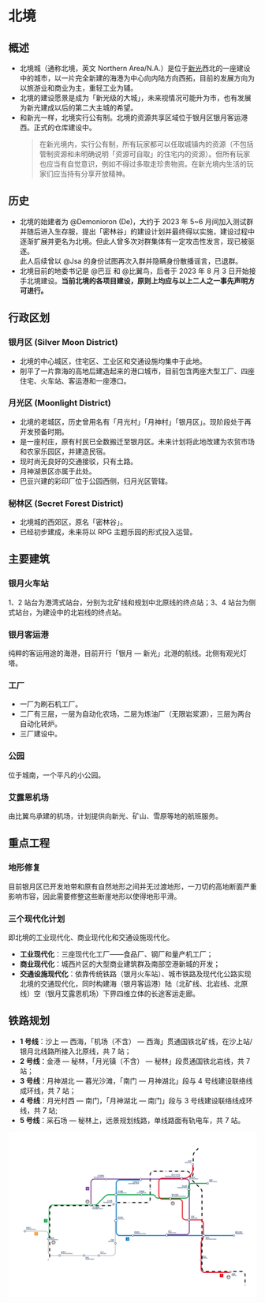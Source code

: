 # 北境

## 概述

- 北境城（通称北境，英文 Northern Area/N.A.）是位于[新光](xinguang.md)西北的一座建设中的城市，以一片完全新建的海港为中心向内陆方向西拓，目前的发展方向为以旅游业和商业为主，重轻工业为辅。
- 北境的建设愿景是成为「新光级的大城」，未来视情况可能升为市，也有发展为新光建成以后的第二大主城的希望。
- 和新光一样，北境实行公有制。北境的资源共享区域位于银月区银月客运港西。正式的仓库建设中。
  > 在新光境内，实行公有制，所有玩家都可以任取城镇内的资源（不包括管制资源和未明确说明「资源可自取」的住宅内的资源）。但所有玩家也应当有自觉意识，例如不得过多取走珍贵物资。在新光境内生活的玩家们应当持有分享开放精神。

## 历史

- 北境的始建者为 @Demonioron (De)，大约于 2023 年 5~6 月间加入测试群并随后进入生存服，提出「密林谷」的建设计划并最终得以实施，建设过程中逐渐扩展并更名为北境。但此人曾多次对群集体有一定攻击性发言，现已被驱逐。  
  此人后续曾以 @Jsa 的身份试图再次入群并隐瞒身份散播谣言，已退群。
- 北境目前的地委书记是 @巴豆 和 @比翼鸟，后者于 2023 年 8 月 3 日开始接手北境建设。**当前北境的各项目建设，原则上均应与以上二人之一事先声明方可进行。**

## 行政区划

### 银月区 (Silver Moon District)

- 北境的中心城区，住宅区、工业区和交通设施均集中于此地。
- 削平了一片靠海的高地后建造起来的港口城市，目前包含两座大型工厂、四座住宅、火车站、客运港和一座港口。

### 月光区 (Moonlight District)

- 北境的老城区，历史曾用名有「月光村」「月神村」「银月区」。现阶段处于再开发预备时期。
- 是一座村庄，原有村民已全数搬迁至银月区。未来计划将此地改建为农贸市场和农家乐园区，并建造民宿。
- 现时尚无良好的交通接驳，只有土路。
- 月神湖景区亦属于此处。
- 巴豆兴建的彩印厂位于公园西侧，归月光区管辖。

### 秘林区 (Secret Forest District)

- 北境城的西郊区，原名「密林谷」。
- 已经初步建成，未来将以 RPG 主题乐园的形式投入运营。

## 主要建筑

### 银月火车站

1、2 站台为港湾式站台，分别为北矿线和规划中北原线的终点站；3、4 站台为侧式站台，为建设中的北岩线的终点站。

### 银月客运港

纯粹的客运用途的海港，目前开行「银月 — 新光」北港的航线。北侧有观光灯塔。

### 工厂

- 一厂为刷石机工厂。
- 二厂有三层，一层为自动化农场，二层为炼油厂（无限岩浆源），三层为两台自动化转炉。
- 三厂建设中。

### 公园

位于城南，一个平凡的小公园。

### 艾露恩机场

由比翼鸟承建的机场，计划提供向新光、矿山、雪原等地的航班服务。

## 重点工程

### 地形修复

目前银月区已开发地带和原有自然地形之间并无过渡地形，一刀切的高地断面严重影响市容，因此需要修整这些断崖地形以使得地形平滑。

### 三个现代化计划

即北境的工业现代化、商业现代化和交通设施现代化。

- **工业现代化**：三座现代化工厂——食品厂、钢厂和量产机工厂；
- **商业现代化**：城西片区的大型商业建筑群及南部空港新城的开发；
- **交通设施现代化**：依靠传统铁路（银月火车站）、城市铁路及现代化公路实现北境的交通现代化，同时构建海（银月客运港）陆（北矿线、北岩线、北原线）空（银月艾露恩机场）下界四维立体的长途客运走廊。

## 铁路规划

- **1 号线**：沙上 — 西海，「机场（不含） — 西海」贯通国铁北矿线，在沙上站/银月北线路所接入北原线，共 7 站；
- **2 号线**：金港 — 秘林，「月光镇（不含） — 秘林」段贯通国铁北岩线，共 7 站；
- **3 号线**：月神湖北 — 暮光沙滩，「南门 — 月神湖北」段与 4 号线建设联络线成环线，共 7 站；
- **4 号线**：月光村西 — 南门，「月神湖北 — 南门」段与 3 号线建设联络线成环线，共 7 站;
- **5 号线**：采石场 — 秘林上，远景规划线路，单线路面有轨电车，共 7 站。

![北境铁路规划图](../../assets/SurvivalIII/na_railmap.png)
